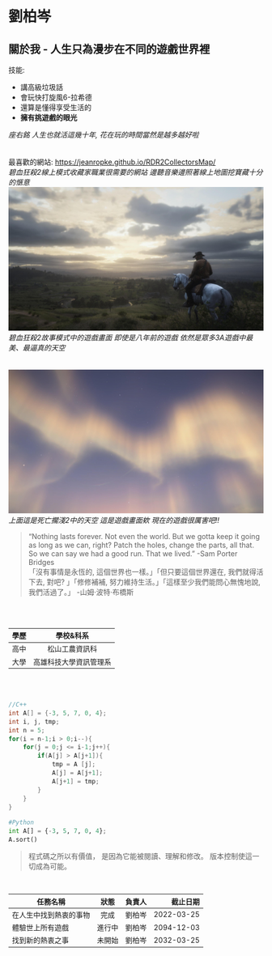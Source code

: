 # 劉柏岑
## 關於我 - 人生只為漫步在不同的遊戲世界裡

技能:
- 講高級垃圾話
- 會玩快打旋風6-拉希德
- 還算是懂得享受生活的
-  **擁有挑遊戲的眼光**

*座右銘 人生也就活這幾十年, 花在玩的時間當然是越多越好啦*  
<br>
<br>
最喜歡的網站:
https://jeanropke.github.io/RDR2CollectorsMap/  
*碧血狂殺2線上模式收藏家職業很需要的網站 邊聽音樂邊照著線上地圖挖寶藏十分的愜意*  
![photo](rdr2.jpg)  
*碧血狂殺2故事模式中的遊戲畫面 即使是八年前的遊戲 依然是眾多3A遊戲中最美、最逼真的天空*  
<br>
<br>
![photo](DS2_SKY.jpg)  
*上面這是死亡擱淺2中的天空 這是遊戲畫面欸 現在的遊戲很厲害吧!!*  

>“Nothing lasts forever. Not even the world. But we gotta keep it going as long as we can, right? Patch the holes, change the parts, all that. So we can say we had a good run. That we lived.” -Sam Porter Bridges  
>「沒有事情是永恆的, 這個世界也一樣。」「但只要這個世界還在, 我們就得活下去, 對吧? 」「修修補補, 努力維持生活。」「這樣至少我們能問心無愧地說, 我們活過了。」 -山姆·波特·布橋斯  
<br>
<br>

| 學歷 | 學校&科系 |
|:---:|:---:|
| 高中 | 松山工農資訊科 |
| 大學 | 高雄科技大學資訊管理系 |  
<br>
<br>

```c++
//C++
int A[] = {-3, 5, 7, 0, 4};
int i, j, tmp;
int n = 5;
for(i = n-1;i > 0;i--){
    for(j = 0;j <= i-1;j++){
        if(A[j] > A[j+1]){
            tmp = A [j];
            A[j] = A[j+1];
            A[j+1] = tmp;
        }
    }
}
```

```python
#Python
int A[] = {-3, 5, 7, 0, 4};
A.sort()
```
>程式碼之所以有價值， 是因為它能被閱讀、理解和修改。 版本控制使這一切成為可能。  
<br>

 | 任務名稱 | 狀態 | 負責人 | 截止日期 | 
 |---|:---:|:---:|---:| 
 | 在人生中找到熱衷的事物 | 完成 | 劉柏岑 | 2022-03-25 | 
 | 體驗世上所有遊戲 | 進行中 | 劉柏岑 | 2094-12-03 | 
 | 找到新的熱衷之事 | 未開始 | 劉柏岑 | 2032-03-25 |
